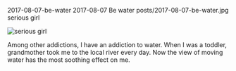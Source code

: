 2017-08-07-be-water
2017-08-07
Be water
posts/2017-08-07-be-water.jpg
serious girl

![serious girl](posts/2017-08-07-be-water.jpg)

Among other addictions, I have an addiction to water. When I was a toddler, grandmother took me to the local river every day. Now the view of moving water has the most soothing effect on me.